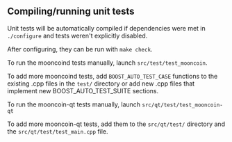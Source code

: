 Compiling/running unit tests
------------------------------------

Unit tests will be automatically compiled if dependencies were met in `./configure`
and tests weren't explicitly disabled.

After configuring, they can be run with `make check`.

To run the mooncoind tests manually, launch `src/test/test_mooncoin`.

To add more mooncoind tests, add `BOOST_AUTO_TEST_CASE` functions to the existing
.cpp files in the `test/` directory or add new .cpp files that
implement new BOOST_AUTO_TEST_SUITE sections.

To run the mooncoin-qt tests manually, launch `src/qt/test/test_mooncoin-qt`

To add more mooncoin-qt tests, add them to the `src/qt/test/` directory and
the `src/qt/test/test_main.cpp` file.
